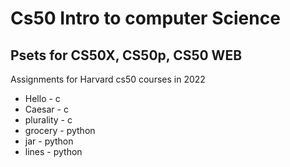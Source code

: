 # Cs50 Intro to computer Science

## Psets for CS50X, CS50p, CS50 WEB
Assignments for Harvard cs50 courses in 2022

* Hello - c
* Caesar - c 
* plurality - c
* grocery - python
* jar - python
* lines - python